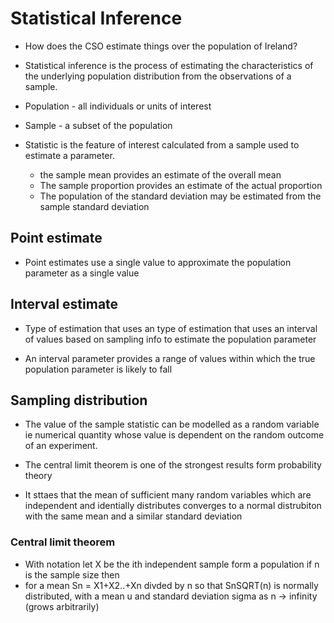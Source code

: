 # Statistical Inference

- How does the CSO estimate things over the population of Ireland?
- Statistical inference is the process of estimating the characteristics of the underlying population distribution from the observations of a sample.


- Population - all individuals or units of interest
- Sample - a subset of the population
- Statistic is the feature of interest calculated from a sample used to estimate a parameter.

	- the sample mean provides an estimate of the overall mean
	- The sample proportion provides an estimate of the actual proportion
	- The population of the standard deviation may be estimated from the sample standard deviation
## Point estimate

- Point estimates use a single value to approximate the population parameter as a single value

## Interval estimate

- Type of estimation that uses an type of estimation that uses an interval of values based on sampling info to estimate the population parameter 

- An interval parameter provides a range of values within which the true population parameter is likely to fall

## Sampling distribution

- The value of the sample statistic can be modelled as a random variable ie numerical quantity whose value is dependent on the random outcome of an experiment.

- The central limit theorem is one of the strongest results form probability theory 

- It sttaes that the mean of sufficient many random variables which are independent and identially distributes converges to a normal distrubiton with the same mean and a similar standard deviation

### Central limit theorem 

- With notation let X be the ith independent sample form a population if n is the sample size then 
- for a mean Sn = X1+X2..+Xn divded by n so that SnSQRT(n) is normally distributed, with a mean u and standard deviation sigma as n -> infinity (grows arbitrarily)